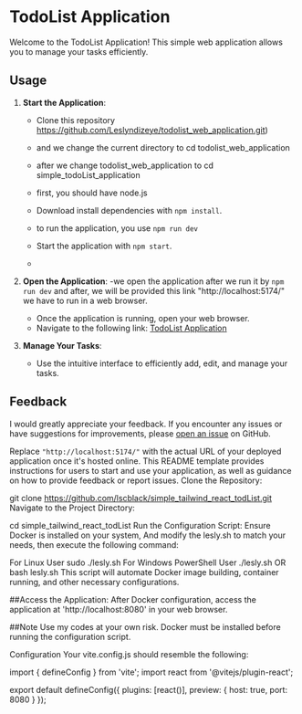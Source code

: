 # TodoList Application

Welcome to the TodoList Application! This simple web application allows you to manage your tasks efficiently.

## Usage

1. **Start the Application**: 
   - Clone this repository https://github.com/Leslyndizeye/todolist_web_application.git)
   - and we change the current directory to cd todolist_web_application
   - after we change todolist_web_application to cd simple_todoList_application
   - first, you should have node.js
   
   - Download install dependencies with `npm install`.
   - to run the application, you use `npm run dev`
   - Start the application with `npm start`.
   - 
   
2. **Open the Application**:
   -we open the application after we run it by `npm run dev` and after, we will be provided this link
   "http://localhost:5174/" we have to run in a web browser.
   -   Once the application is running, open your web browser.
   - Navigate to the following link: [TodoList Application](http://localhost:5174/)
   
4. **Manage Your Tasks**:
   - Use the intuitive interface to efficiently add, edit, and manage your tasks.
   
## Feedback
I would greatly appreciate your feedback. If you encounter any issues or have suggestions for improvements, please [open an issue](https://github.com/your-username/todoList-application/issues) on GitHub.


Replace `"http://localhost:5174/"` with the actual URL of your deployed application once it's hosted online. This README template provides instructions for users to start and use your application, as well as guidance on how to provide feedback or report issues.
Clone the Repository:

git clone https://github.com/lscblack/simple_tailwind_react_todList.git
Navigate to the Project Directory:

cd simple_tailwind_react_todList
Run the Configuration Script: Ensure Docker is installed on your system, And modify the lesly.sh to match your needs, then execute the following command:

For Linux User
sudo ./lesly.sh
For Windows PowerShell User
./lesly.sh
OR
bash lesly.sh
This script will automate Docker image building, container running, and other necessary configurations.

##Access the Application: After Docker configuration, access the application at 'http://localhost:8080' in your web browser.

##Note
Use my codes at your own risk. Docker must be installed before running the configuration script.

Configuration
Your vite.config.js should resemble the following:

import { defineConfig } from 'vite';
import react from '@vitejs/plugin-react';

export default defineConfig({
  plugins: [react()],
  preview: {
    host: true,
    port: 8080
  }
});
